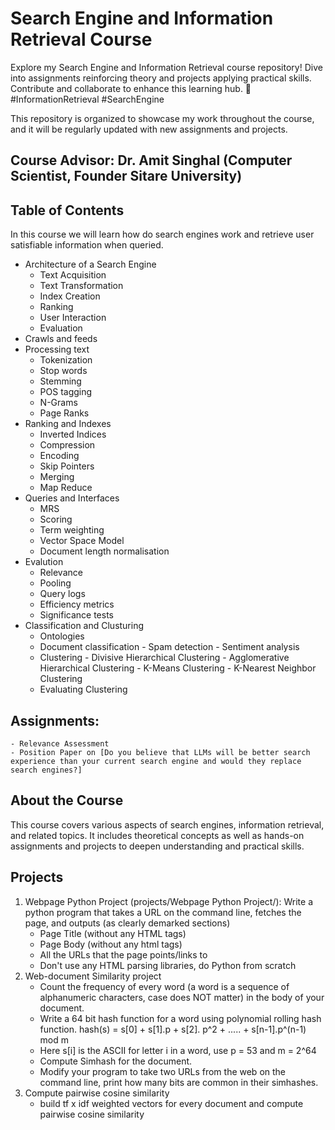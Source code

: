 # Search Engine and Information Retrieval Course
Explore my Search Engine and Information Retrieval course repository! Dive into assignments reinforcing theory and projects applying practical skills. Contribute and collaborate to enhance this learning hub. 
🚀 #InformationRetrieval #SearchEngine

This repository is organized to showcase my work throughout the course, and it will be regularly updated with new assignments and projects.

## Course Advisor: Dr. Amit Singhal (Computer Scientist, Founder Sitare University)

## Table of Contents
In this course we will learn how do search engines work and retrieve user satisfiable information when queried.
- Architecture of a Search Engine
    - Text Acquisition
    - Text Transformation
    - Index Creation
    - Ranking
    - User Interaction
    - Evaluation
- Crawls and feeds
- Processing text
    - Tokenization
    - Stop words
    - Stemming
    - POS tagging
    - N-Grams
    - Page Ranks
- Ranking and Indexes
    - Inverted Indices
    - Compression
    - Encoding
    - Skip Pointers
    - Merging
    - Map Reduce
- Queries and Interfaces
    - MRS
    - Scoring
    - Term weighting
    - Vector Space Model
    - Document length normalisation
 -  Evalution
    - Relevance
    - Pooling
    - Query logs
    - Efficiency metrics
    - Significance tests
 - Classification and Clusturing
    - Ontologies
    - Document classification
          - Spam detection
          - Sentiment analysis
    - Clustering
          - Divisive Hierarchical Clustering
          - Agglomerative Hierarchical Clustering
          - K-Means Clustering
          - K-Nearest Neighbor Clustering
    - Evaluating Clustering

    
          
## Assignments:
    - Relevance Assessment
    - Position Paper on [Do you believe that LLMs will be better search experience than your current search engine and would they replace search engines?]

## About the Course

This course covers various aspects of search engines, information retrieval, and related topics. It includes theoretical concepts as well as hands-on assignments and projects to deepen understanding and practical skills.

## Projects

1. Webpage Python Project (projects/Webpage Python Project/):
   Write a python program that takes a URL on the command line, fetches the page, and outputs (as clearly demarked sections)
    - Page Title (without any HTML tags)
    - Page Body (without any html tags)
    - All the URLs that the page points/links to
    - Don't use any HTML parsing libraries, do Python from scratch
2. Web-document Similarity project
    - Count the frequency of every word (a word is a sequence of alphanumeric characters, case does NOT matter) in the body of your document.
    - Write a 64 bit hash function for a word using polynomial rolling hash function.
       hash(s) = s[0] + s[1].p  + s[2].
       p^2   + ..... + s[n-1].p^(n-1)   mod m
    - Here s[i] is the ASCII for letter i in a word, use p = 53 and m = 2^64
    - Compute Simhash for the document.
    - Modify your program to take two URLs from the web on the command line, print how many bits are common in their simhashes.
3. Compute pairwise cosine similarity
    - build tf x idf weighted vectors for every document and compute pairwise cosine similarity
